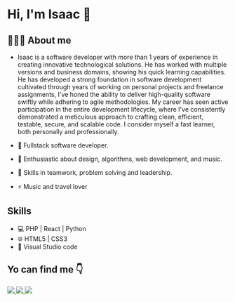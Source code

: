# Hi, I'm Isaac 👋

##  👨🏻‍💻  About me

* Isaac is a software developer with more than 1 years of experience in creating innovative technological solutions. He has worked with multiple versions and business domains, showing his quick learning capabilities. 
He has developed a strong foundation in software development cultivated through years of working on personal projects and freelance assignments, I've honed the ability to deliver high-quality software swiftly while adhering to agile methodologies. My career has seen active participation in the entire development lifecycle, where I've consistently demonstrated a meticulous approach to crafting clean, efficient, testable, secure, and scalable code. I consider myself a fast learner, both personally and professionally.

* 🔭  Fullstack software developer.
* 🌱  Enthusiastic about design, algorithms, web development, and music.
* 👯  Skills in teamwork, problem solving and leadership.
* ⚡   Music and travel lover


## Skills

* 💻  PHP | React | Python
* 🌐  HTML5 | CSS3
* 🔧  Visual Studio code


## Yo can find me :point_down:

<p>
  <a href="https://www.linkedin.com/in/isaacdelahoz/">
    <img src="https://user-images.githubusercontent.com/64045995/105786720-9dd37900-5f4b-11eb-9c54-c201c061f03c.png">
  </a>

  <a href="https://twitter.com/isaacdelahoz_">
    <img src="https://user-images.githubusercontent.com/64045995/105787128-60232000-5f4c-11eb-8d81-93e107918a5b.png">
  </a>

  <a href="https://mail.google.com/mail/u/0/#inbox?compose=GTvVlcSBpgXRgBrtfKQxJsDRWdqczwGTmGFZjbDjGrQHCplvBMCSNlxxBRSTWwDZKrlTTxvpSSJGd">
    <img src="https://user-images.githubusercontent.com/64045995/105787187-7e891b80-5f4c-11eb-8440-a4bdd25430b1.png">
  </a>
</p>

##

<!-- ![Top Langs](https://github-readme-stats.vercel.app/api/top-langs/?username=idelahoz14&layout=compact) -->

<!--
**idelahoz14/idelahoz14** is a ✨ _special_ ✨ repository because its `README.md` (this file) appears on your GitHub profile.

Here are some ideas to get you started:

- 🔭 I’m currently working on ...
- 🌱 I’m currently learning ...
- 👯 I’m looking to collaborate on ...
- 🤔 I’m looking for help with ...
- 💬 Ask me about ...
- 📫 How to reach me: ...
- 😄 Pronouns: ...
- ⚡ Fun fact: ...
-->
